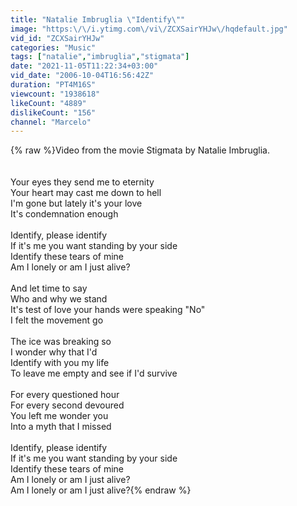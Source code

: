 ```yaml
---
title: "Natalie Imbruglia \"Identify\""
image: "https:\/\/i.ytimg.com\/vi\/ZCXSairYHJw\/hqdefault.jpg"
vid_id: "ZCXSairYHJw"
categories: "Music"
tags: ["natalie","imbruglia","stigmata"]
date: "2021-11-05T11:22:34+03:00"
vid_date: "2006-10-04T16:56:42Z"
duration: "PT4M16S"
viewcount: "1938618"
likeCount: "4889"
dislikeCount: "156"
channel: "Marcelo"
---
```

{% raw %}Video from the movie Stigmata by Natalie Imbruglia.<br /><br /><br />Your eyes they send me to eternity<br />Your heart may cast me down to hell<br />I'm gone but lately it's your love<br />It's condemnation enough<br /><br />Identify, please identify<br />If it's me you want standing by your side<br />Identify these tears of mine<br />Am I lonely or am I just alive?<br /><br />And let time to say<br />Who and why we stand<br />It's test of love your hands were speaking &quot;No&quot;<br />I felt the movement go<br /><br />The ice was breaking so<br />I wonder why that I'd<br />Identify with you my life<br />To leave me empty and see if I'd survive<br /><br />For every questioned hour<br />For every second devoured<br />You left me wonder you<br />Into a myth that I missed<br /><br />Identify, please identify<br />If it's me you want standing by your side<br />Identify these tears of mine<br />Am I lonely or am I just alive?<br />Am I lonely or am I just alive?{% endraw %}
